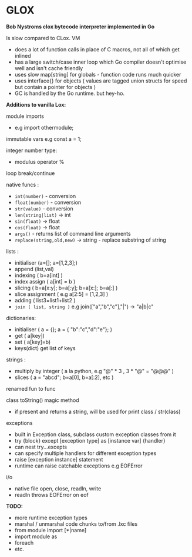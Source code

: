 # GLOX

**Bob Nystroms clox bytecode interpreter implemented in Go**

Is slow compared to CLox. VM 
- does a lot of function calls in place of C macros, not all of which get inlined
- has a large switch/case inner loop which Go compiler doesn't optimise well and isn't cache friendly 
- uses slow map[string] for globals - function code runs much quicker 
- uses interface{} for objects ( values are tagged union structs for speed but contain a pointer for objects ) 
- GC is handled by the Go runtime. 
but hey-ho. 

**Additions to vanilla Lox:**

module imports

- e.g import othermodule;

immutable vars e.g  const a = 1;

integer number type:

- modulus operator %  

loop break/continue

native funcs :  

- `int(number)`    - conversion
- `float(number)`   - conversion 
- `str(value)`     - conversion 
- `len(string|list)` -> int
- `sin(float)`    -> float
- `cos(float)`    -> float 
- `args()` - returns list of command line arguments  
- `replace(string,old,new)` -> string  - replace substring of string  

lists :

- initialiser (a=[]; a=[1,2,3];)
- append (list,val)  
- indexing ( b=a[int] )
- index assign ( a[int] = b )
- slicing ( b=a[x:y]; b=a[:y]; b=a[x:]; b=a[:] )
- slice assignment ( e.g a[2:5] = [1,2,3] )
- adding ( list3=list1+list2 )
- `join ( list, string )`    e.g join(["a","b","c"],"|") -> "a|b|c"   

dictionaries:

- initialiser ( a = {}; a = { "b":"c","d":"e"}; )
- get ( a[key])
- set ( a[key]=b)
- keys(dict)   get list of keys 

strings :

- multiply by integer ( a la python, e.g  "@" * 3 ,  3 * "@" = "@@@" )
- slices   ( a = "abcd"; b=a[0], b=a[:2], etc )

renamed fun to func

class toString() magic method

- if present and returns a string, will be used for print class / str(class)

exceptions

- built in Exception class, subclass custom exception classes from it
- try {block} except [exception type] as [instance var] {handler} 
- can nest try...excepts 
- can specify multiple handlers for different exception types
- raise [exception instance] statement 
- runtime can raise catchable exceptions e.g EOFError

i/o

- native file open, close, readln, write 
- readln throws EOFError on eof 

**TODO:**

- more runtime exception types 
- marshal / unmarshal code chunks to/from .lxc files 
- from module import [*|name] 
- import module as <namespace> 
- foreach <iterator>
- etc.
 